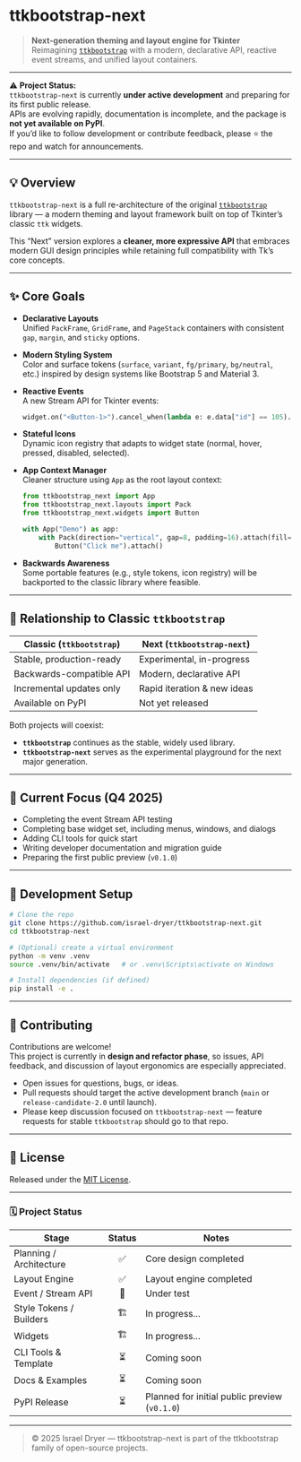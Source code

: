 # ttkbootstrap-next

> **Next-generation theming and layout engine for Tkinter**  
> Reimagining [`ttkbootstrap`](https://github.com/israel-dryer/ttkbootstrap) with a modern, declarative API, reactive
> event streams, and unified layout containers.

---

⚠️ **Project Status:**  
`ttkbootstrap-next` is currently **under active development** and preparing for its first public release.  
APIs are evolving rapidly, documentation is incomplete, and the package is **not yet available on PyPI**.  
If you’d like to follow development or contribute feedback, please ⭐ the repo and watch for announcements.

---

## 💡 Overview

`ttkbootstrap-next` is a full re-architecture of the original [
`ttkbootstrap`](https://github.com/israel-dryer/ttkbootstrap) library — a modern theming and layout framework built on
top of Tkinter’s classic `ttk` widgets.

This “Next” version explores a **cleaner, more expressive API** that embraces modern GUI design principles while
retaining full compatibility with Tk’s core concepts.

---

## ✨ Core Goals

- **Declarative Layouts**  
  Unified `PackFrame`, `GridFrame`, and `PageStack` containers with consistent `gap`, `margin`, and `sticky` options.

- **Modern Styling System**  
  Color and surface tokens (`surface`, `variant`, `fg/primary`, `bg/neutral`, etc.) inspired by design systems like
  Bootstrap 5 and Material 3.

- **Reactive Events**  
  A new Stream API for Tkinter events:
  ```python
  widget.on("<Button-1>").cancel_when(lambda e: e.data["id"] == 105).listen(handler)
  ```

- **Stateful Icons**  
  Dynamic icon registry that adapts to widget state (normal, hover, pressed, disabled, selected).

- **App Context Manager**  
  Cleaner structure using `App` as the root layout context:
  ```python
  from ttkbootstrap_next import App
  from ttkbootstrap_next.layouts import Pack
  from ttkbootstrap_next.widgets import Button

  with App("Demo") as app:
      with Pack(direction="vertical", gap=8, padding=16).attach(fill='both', expand=True):
          Button("Click me").attach()
  ```

- **Backwards Awareness**  
  Some portable features (e.g., style tokens, icon registry) will be backported to the classic library where feasible.

---

## 🧩 Relationship to Classic `ttkbootstrap`

| Classic (`ttkbootstrap`) | Next (`ttkbootstrap-next`)  |
|--------------------------|-----------------------------|
| Stable, production-ready | Experimental, in-progress   |
| Backwards-compatible API | Modern, declarative API     |
| Incremental updates only | Rapid iteration & new ideas |
| Available on PyPI        | Not yet released            |

Both projects will coexist:

- **`ttkbootstrap`** continues as the stable, widely used library.
- **`ttkbootstrap-next`** serves as the experimental playground for the next major generation.

---

## 🧱 Current Focus (Q4 2025)

- Completing the event Stream API testing
- Completing base widget set, including menus, windows, and dialogs
- Adding CLI tools for quick start
- Writing developer documentation and migration guide
- Preparing the first public preview (`v0.1.0`)

---

## 🚀 Development Setup

```bash
# Clone the repo
git clone https://github.com/israel-dryer/ttkbootstrap-next.git
cd ttkbootstrap-next

# (Optional) create a virtual environment
python -m venv .venv
source .venv/bin/activate   # or .venv\Scripts\activate on Windows

# Install dependencies (if defined)
pip install -e .
```

---

## 🧪 Contributing

Contributions are welcome!  
This project is currently in **design and refactor phase**, so issues, API feedback, and discussion of layout ergonomics
are especially appreciated.

- Open issues for questions, bugs, or ideas.
- Pull requests should target the active development branch (`main` or `release-candidate-2.0` until launch).
- Please keep discussion focused on `ttkbootstrap-next` — feature requests for stable `ttkbootstrap` should go to that
  repo.

---

## 📜 License

Released under the [MIT License](LICENSE).

---

### 🗓️ Project Status

| Stage                   | Status | Notes                                         |
|-------------------------|:------:|-----------------------------------------------|
| Planning / Architecture |   ✅    | Core design completed                         |
| Layout Engine           |   ✅    | Layout engine completed                       |
| Event / Stream API      |   🚧   | Under test                                    |
| Style Tokens / Builders |  🏗️   | In progress...                                |
| Widgets                 |  🏗️   | In progress...                                |
| CLI Tools & Template    |   ⏳    | Coming soon                                   |
| Docs & Examples         |   ⏳    | Coming soon                                   |
| PyPI Release            |   ⏳    | Planned for initial public preview (`v0.1.0`) |

---

> © 2025 Israel Dryer — ttkbootstrap-next is part of the ttkbootstrap family of open-source projects.
